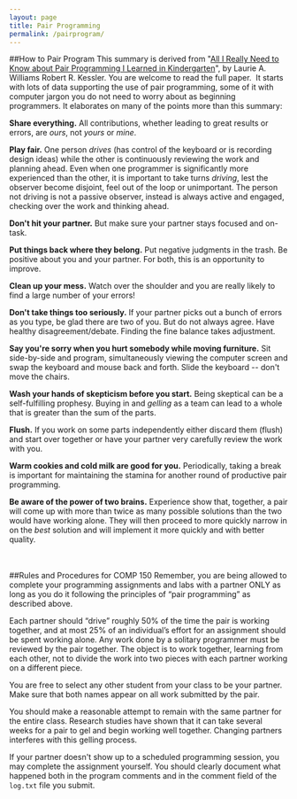```yaml
---
layout: page
title: Pair Programming
permalink: /pairprogram/
---
```


##How to Pair Program
This summary is derived from "<a target="_blank" href="http://webpages.cs.luc.edu/~cnaiman/COMP150/Kindergarten.pdf">All
I Really Need to Know about Pair Programming I Learned in Kindergarten</a>", by Laurie A. Williams Robert R. Kessler.
You are welcome to read the full paper. &nbsp;It starts with lots
of data supporting the use of pair programming, some of it with computer jargon you do not need to worry about as
beginning programmers. It elaborates on many of the points
more than this summary:<br>

**Share everything.**&nbsp;All contributions, whether leading to great results or errors, are *ours*, not *yours* or *mine*.

**Play fair.**&nbsp;One person *drives* (has control of the keyboard or is recording design ideas) while the other is
continuously reviewing the work and planning ahead. Even when one programmer is significantly more experienced than the other, it is important to take turns *driving*, lest the observer become disjoint, feel out of the loop or unimportant. The person not driving is not a passive observer, instead is always active and engaged, checking over the work and thinking ahead.

**Don't hit your partner.**&nbsp;But make sure your partner stays
focused and on-task.

**Put things back where they belong.**&nbsp;Put negative judgments in the trash. Be positive about you and your partner. For both,
this is an opportunity to improve.

**Clean up your mess.**&nbsp;Watch over the shoulder and you are
really likely to find a large number of your errors!

**Don't take things too seriously.**&nbsp;If your partner picks out a bunch of errors as you type, be glad there are two of you. But do not always agree. Have healthy disagreement/debate. Finding
the fine balance takes adjustment.

**Say you're sorry when you hurt somebody while moving furniture.**&nbsp;Sit side-by-side and program, simultaneously viewing the computer screen and swap the keyboard and mouse back and forth. Slide the keyboard -- don't move the chairs.

**Wash your hands of skepticism before you start.**&nbsp;Being skeptical can be a self-fulfilling prophesy. Buying in and *gelling* as a team can lead to a whole that is greater than the sum of the parts.

**Flush.**&nbsp;If you work on some parts independently either discard them (flush) and start over together or have your partner very carefully review the work with you.

**Warm cookies and cold milk are good for you.**&nbsp;Periodically, taking a break is important for maintaining the stamina for another round of productive pair programming.

**Be aware of the power of two brains.**&nbsp;Experience show that, together, a pair will come up with more than twice as many possible solutions than the two would have working alone. They will then proceed to more quickly narrow in on the *best* solution and will implement it more quickly and with better quality.
<br>
<br><br>


##Rules and Procedures for COMP 150
Remember, you are being allowed to complete your programming assignments and labs with a partner ONLY as long as you do it following the principles of “pair programming” as described above.  

Each partner should “drive” roughly 50% of the time the pair is working together, and at most 25% of an individual’s effort for an assignment should be spent working alone. Any work done by a solitary programmer must be reviewed by the pair together. The object is to work together, learning from each other, not to divide the work into two pieces with each partner working on a different piece.

You are free to select any other student from your class to be your partner. Make sure that both names appear on all work submitted by the pair. 

You should make a reasonable attempt to remain with the same partner for the entire class. Research studies have shown that it can take several weeks for a pair to gel and begin working well together. Changing partners interferes with this gelling process.

If your partner doesn't show up to a scheduled programming session, you may complete the assignment yourself. You should clearly document what happened both in the program comments and in the comment field of the `log.txt` file you submit.